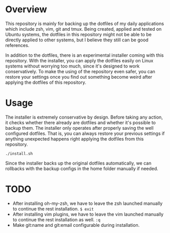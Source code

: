 # Overview

This repository is mainly for backing up the dotfiles of my daily applications
which include zsh, vim, git and tmux. Being created, applied and tested on
Ubuntu systems, the dotfiles in this repository might not be able to be directly
applied to other systems, but I believe they still can be good references.

In addition to the dotfiles, there is an experimental installer coming with this
repository. With the installer, you can apply the dotfiles easily on Linux
systems without worrying too much, since it's designed to work conservatively.
To make the using of the repository even safer, you can restore your settings
once you find out something become weird after applying the dotfiles of this
repository.

# Usage

The installer is extremely conservative by design. Before taking any action, it
checks whether there already are dotfiles and whether it's possible to backup
them. The installer only operates after properly saving the well configured
dotfiles. That is, you can always restore your previous settings if anything
unexpected happens right applying the dotfiles from this repository.

```
./install.sh
```

Since the installer backs up the original dotfiles automatically, we can
rollbacks with the backup configs in the home folder manually if needed.

# TODO
- After installing oh-my-zsh, we have to leave the zsh launched manually to
  continue the rest installation. `$ exit`
- After installing vim plugins, we have to leave the vim launched manually to
  continue the rest installation as well. `:q`
- Make git:name and git:email configurable during installation.
